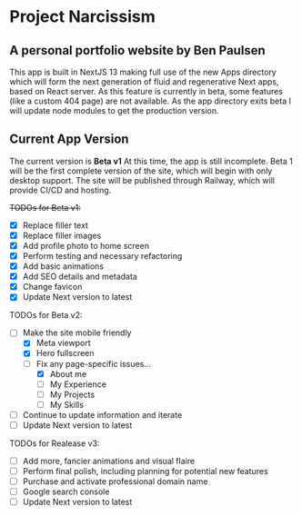 # Project Narcissism

## A personal portfolio website by Ben Paulsen

This app is built in NextJS 13 making full use of the new Apps directory which will form the next generation of fluid
and regenerative Next apps, based on React server. As this feature is currently in beta, some features (like a custom
404 page) are not available. As the app directory exits beta I will update node modules to get the production version.

## Current App Version

The current version is **Beta v1** At this time, the app is still incomplete. Beta 1 will be the first complete version
of the site, which will begin with only desktop support. The site will be published through Railway, which will provide
CI/CD and hosting.

~~TODOs for Beta v1:~~

- [x] Replace filler text
- [x] Replace filler images
- [x] Add profile photo to home screen
- [x] Perform testing and necessary refactoring
- [x] Add basic animations
- [x] Add SEO details and metadata
- [x] Change favicon
- [x] Update Next version to latest

TODOs for Beta v2:

- [ ] Make the site mobile friendly
  - [x] Meta viewport
  - [x] Hero fullscreen
  - [ ] Fix any page-specific issues...
    - [x] About me
    - [ ] My Experience
    - [ ] My Projects
    - [ ] My Skills
- [ ] Continue to update information and iterate
- [ ] Update Next version to latest

TODOs for Realease v3:

- [ ] Add more, fancier animations and visual flaire
- [ ] Perform final polish, including planning for potential new features
- [ ] Purchase and activate professional domain name
- [ ] Google search console
- [ ] Update Next version to latest

